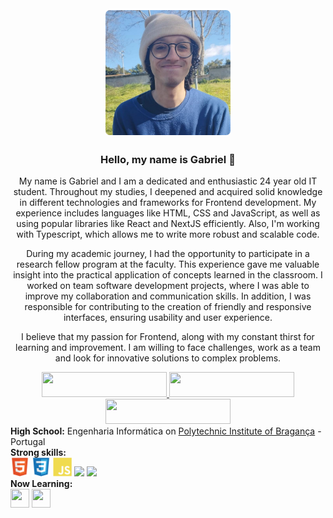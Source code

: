<div align="center">
      <img src="WhatsApp Image 2021-09-28 at 21.23.41.jpeg.jpg" alt="Profile Photo" width="200px" style="border-radius: 10px; border: 3px solid white;"> <br>
      <h3> Hello, my name is Gabriel 👋</h3>
      <p> My name is Gabriel and I am a dedicated and enthusiastic 24 year old IT student. Throughout my studies, I deepened and acquired solid knowledge in different technologies and frameworks for Frontend development. My experience includes languages ​​like HTML, CSS and JavaScript, as well as using popular libraries like React and NextJS efficiently. Also, I'm working with Typescript, which allows me to write more robust and scalable code.

During my academic journey, I had the opportunity to participate in a research fellow program at the faculty. This experience gave me valuable insight into the practical application of concepts learned in the classroom. I worked on team software development projects, where I was able to improve my collaboration and communication skills. In addition, I was responsible for contributing to the creation of friendly and responsive interfaces, ensuring usability and user experience.

I believe that my passion for Frontend, along with my constant thirst for learning and improvement. I am willing to face challenges, work as a team and look for innovative solutions to complex problems. </p>
</div>
<div align="center">
        <a href="https://instagram.com/gabrielol113" target="_blank"><img src="https://img.shields.io/badge/-Instagram-%23E4405F?style=for-the-badge&logo=instagram&logoColor=white" target="_blank" width="200px" height="40px">
        </a>
 	  <a href="https://www.twitch.tv/tixolee" target="_blank"><img                                              src="https://img.shields.io/badge/Twitch-9146FF?style=for-the-badge&logo=twitch&logoColor=white" target="_blank"                    width="200px" height="40px">
        </a>
        <a href="https://www.linkedin.com/in/gabriel-teixeira-3049a3154/" target="_blank"><img                                            src="https://img.shields.io/badge/-LinkedIn-%230077B5?style=for-the-     badge&logo=linkedin&logoColor=white"                  target="_blank"   width="200px" height="40px">
        </a> 
    
 </div>
  <strong>High School:</strong>
 Engenharia Informática on <a href="http://portal3.ipb.pt/index.php/pt/ipb">Polytechnic Institute of  Bragança</a> - Portugal <br>
  <strong>Strong skills:</strong>
 <div>
      <!--HTML icon -->
     <img src="https://raw.githubusercontent.com/devicons/devicon/master/icons/html5/html5-original.svg" width=30px height="30px">
       <!-- CSS icon -->
     <img src="https://raw.githubusercontent.com/devicons/devicon/master/icons/css3/css3-original.svg" width=30px height="30px">
       <!--JS icon -->
     <img src="https://raw.githubusercontent.com/devicons/devicon/master/icons/javascript/javascript-plain.svg" width=30px height="30px">
       <!--REACT icon -->
      <img src="https://cdn.jsdelivr.net/gh/devicons/devicon/icons/react/react-original.svg"  width=30px;/>  
      <!-- NodeJS icon -->
      <img src="https://cdn.jsdelivr.net/gh/devicons/devicon/icons/nodejs/nodejs-original.svg" width=30px;> 
 </div>
  <strong>Now Learning:</strong> <br>
      
  <div> 
        <!-- NextJs icon -->
     <img src="https://cdn.jsdelivr.net/gh/devicons/devicon/icons/nextjs/nextjs-original.svg" width=30px height="30px" />  
        <!-- C# icon -->
     <img src="https://cdn.jsdelivr.net/gh/devicons/devicon/icons/csharp/csharp-original.svg" width=30px height="30px" />
 </div>
